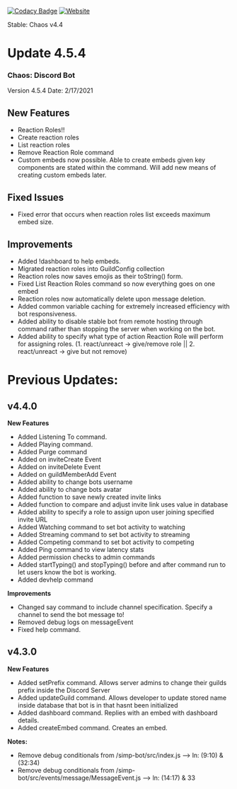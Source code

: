[![Codacy Badge](https://app.codacy.com/project/badge/Grade/b775839b70364ba89233e4848f653ba7)](https://www.codacy.com?utm_source=github.com&amp;utm_medium=referral&amp;utm_content=Tanner1638/Mystic-Web-Interface&amp;utm_campaign=Badge_Grade)
[![Website](https://img.shields.io/badge/website-visit-brightgreen)](https://strangeislandstudios.com)

Stable: Chaos v4.4

# Update 4.5.4

### Chaos: Discord Bot
Version 4.5.4
Date: 2/17/2021

## New Features
- Reaction Roles!!
- Create reaction roles
- List reaction roles
- Remove Reaction Role command
- Custom embeds now possible. Able to create embeds given key components are stated within the command. Will add new means of creating custom embeds later.



## Fixed Issues
- Fixed error that occurs when reaction roles list exceeds maximum embed size.


## Improvements
- Added !dashboard to help embeds.
- Migrated reaction roles into GuildConfig collection
- Reaction roles now saves emojis as their toString() form.
- Fixed List Reaction Roles command so now everything goes on one embed
- Reaction roles now automatically delete upon message deletion.
- Added common variable caching for extremely increased efficiency with bot responsiveness.
- Added ability to disable stable bot from remote hosting through command rather than stopping the server when working on the bot.
- Added ability to specify what type of action Reaction Role will perform for assigning roles. (1. react/unreact -> give/remove role || 2. react/unreact -> give but not remove)







# Previous Updates:

## v4.4.0
**New Features**
- Added Listening To command.
- Added Playing command.
- Added Purge command
- Added on inviteCreate Event
- Added on inviteDelete Event
- Added on guildMemberAdd Event
- Added ability to change bots username
- Added ability to change bots avatar
- Added function to save newly created invite links
- Added function to compare and adjust invite link uses value in database
- Added ability to specify a role to assign upon user joining specified invite URL
- Added Watching command to set bot activity to watching
- Added Streaming command to set bot activity to streaming
- Added Competing command to set bot activity to competing
- Added Ping command to view latency stats
- Added permission checks to admin commands
- Added startTyping() and stopTyping() before and after command run to let users know the bot is working.
- Added devhelp command

**Improvements**
- Changed say command to include channel specification. Specify a channel to send the bot message to!
- Removed debug logs on messageEvent
- Fixed help command.


## v4.3.0
**New Features**
- Added setPrefix command. Allows server admins to change their guilds prefix inside the Discord Server
- Added updateGuild command. Allows developer to update stored name inside database that bot is in that hasnt been initialized
- Added dashboard command. Replies with an embed with dashboard details.
- Added createEmbed command. Creates an embed.


**Notes:**
- Remove debug conditionals from /simp-bot/src/index.js --> ln: (9:10) & (32:34)
- Remove debug conditionals from /simp-bot/src/events/message/MessageEvent.js --> ln: (14:17) & 33
